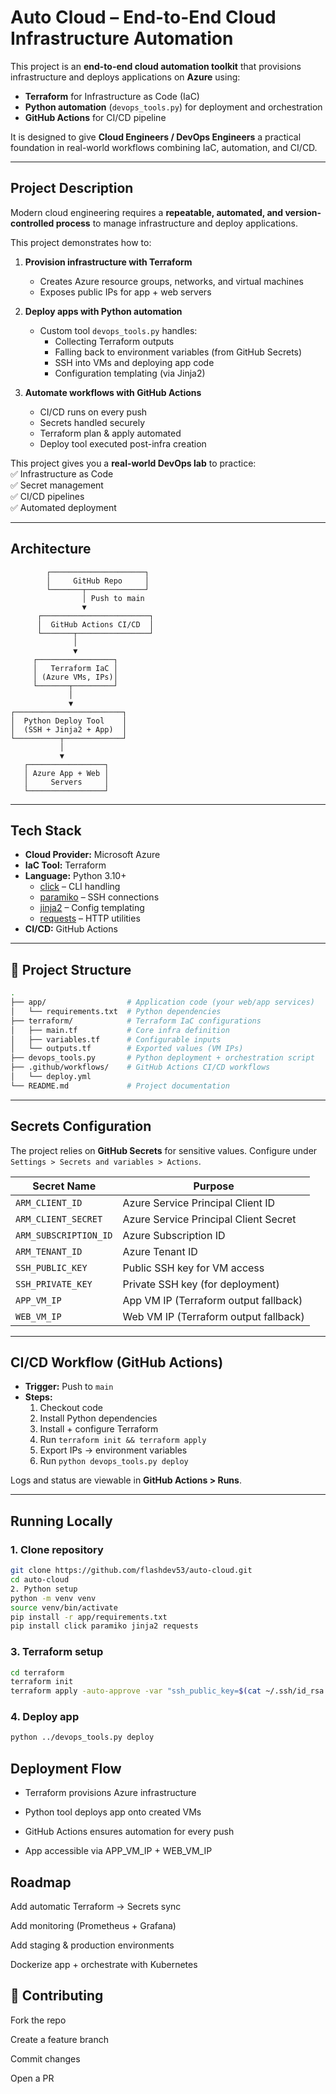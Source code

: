 # Auto Cloud – End-to-End Cloud Infrastructure Automation

This project is an **end-to-end cloud automation toolkit** that provisions infrastructure and deploys applications on **Azure** using:

- **Terraform** for Infrastructure as Code (IaC)  
- **Python automation** (`devops_tools.py`) for deployment and orchestration  
- **GitHub Actions** for CI/CD pipeline  

It is designed to give **Cloud Engineers / DevOps Engineers** a practical foundation in real-world workflows combining IaC, automation, and CI/CD.

---

## Project Description

Modern cloud engineering requires a **repeatable, automated, and version-controlled process** to manage infrastructure and deploy applications.  

This project demonstrates how to:

1. **Provision infrastructure with Terraform**  
   - Creates Azure resource groups, networks, and virtual machines  
   - Exposes public IPs for app + web servers  

2. **Deploy apps with Python automation**  
   - Custom tool `devops_tools.py` handles:
     - Collecting Terraform outputs  
     - Falling back to environment variables (from GitHub Secrets)  
     - SSH into VMs and deploying app code  
     - Configuration templating (via Jinja2)  

3. **Automate workflows with GitHub Actions**  
   - CI/CD runs on every push  
   - Secrets handled securely  
   - Terraform plan & apply automated  
   - Deploy tool executed post-infra creation  

This project gives you a **real-world DevOps lab** to practice:  
✅ Infrastructure as Code  
✅ Secret management  
✅ CI/CD pipelines  
✅ Automated deployment  

---

## Architecture
            ┌─────────────────────┐
            │     GitHub Repo     │
            └───────┬─────────────┘
                    │ Push to main
                    ▼
          ┌────────────────────────┐
          │  GitHub Actions CI/CD  │
          └───────┬────────────────┘
                  │
                  ▼
         ┌─────────────────┐
         │   Terraform IaC │
         │ (Azure VMs, IPs)│
         └───────┬─────────┘
                 │
                 ▼
    ┌────────────────────────┐
    │  Python Deploy Tool    │
    │  (SSH + Jinja2 + App)  │
    └──────────┬─────────────┘
               │
               ▼
       ┌─────────────────┐
       │ Azure App + Web │
       │     Servers     │
       └─────────────────┘


---

## Tech Stack

- **Cloud Provider:** Microsoft Azure  
- **IaC Tool:** Terraform  
- **Language:** Python 3.10+  
  - [click](https://palletsprojects.com/p/click/) – CLI handling  
  - [paramiko](http://www.paramiko.org/) – SSH connections  
  - [jinja2](https://palletsprojects.com/p/jinja/) – Config templating  
  - [requests](https://docs.python-requests.org/) – HTTP utilities  
- **CI/CD:** GitHub Actions  

---

## 📂 Project Structure
```bash
.
├── app/                  # Application code (your web/app services)
│   └── requirements.txt  # Python dependencies
├── terraform/            # Terraform IaC configurations
│   ├── main.tf           # Core infra definition
│   ├── variables.tf      # Configurable inputs
│   └── outputs.tf        # Exported values (VM IPs)
├── devops_tools.py       # Python deployment + orchestration script
├── .github/workflows/    # GitHub Actions CI/CD workflows
│   └── deploy.yml
└── README.md             # Project documentation
```
---

## Secrets Configuration

The project relies on **GitHub Secrets** for sensitive values. Configure under  
`Settings > Secrets and variables > Actions`.

| Secret Name            | Purpose                                  |
|------------------------|------------------------------------------|
| `ARM_CLIENT_ID`        | Azure Service Principal Client ID        |
| `ARM_CLIENT_SECRET`    | Azure Service Principal Client Secret    |
| `ARM_SUBSCRIPTION_ID`  | Azure Subscription ID                    |
| `ARM_TENANT_ID`        | Azure Tenant ID                          |
| `SSH_PUBLIC_KEY`       | Public SSH key for VM access             |
| `SSH_PRIVATE_KEY`      | Private SSH key (for deployment)         |
| `APP_VM_IP`            | App VM IP (Terraform output fallback)    |
| `WEB_VM_IP`            | Web VM IP (Terraform output fallback)    |

---

## CI/CD Workflow (GitHub Actions)

- **Trigger:** Push to `main`  
- **Steps:**
  1. Checkout code  
  2. Install Python dependencies  
  3. Install + configure Terraform  
  4. Run `terraform init && terraform apply`  
  5. Export IPs → environment variables  
  6. Run `python devops_tools.py deploy`  

Logs and status are viewable in **GitHub Actions > Runs**.

---

## Running Locally

### 1. Clone repository
```bash
git clone https://github.com/flashdev53/auto-cloud.git
cd auto-cloud
2. Python setup
python -m venv venv
source venv/bin/activate
pip install -r app/requirements.txt
pip install click paramiko jinja2 requests
```
### 3. Terraform setup
```bash
cd terraform
terraform init
terraform apply -auto-approve -var "ssh_public_key=$(cat ~/.ssh/id_rsa.pub)"
```

### 4. Deploy app
```bash
python ../devops_tools.py deploy
```

## Deployment Flow

- Terraform provisions Azure infrastructure

- Python tool deploys app onto created VMs

- GitHub Actions ensures automation for every push

- App accessible via APP_VM_IP + WEB_VM_IP

## Roadmap

 Add automatic Terraform → Secrets sync

 Add monitoring (Prometheus + Grafana)

 Add staging & production environments

 Dockerize app + orchestrate with Kubernetes

## 🤝 Contributing

Fork the repo

Create a feature branch

Commit changes

Open a PR 